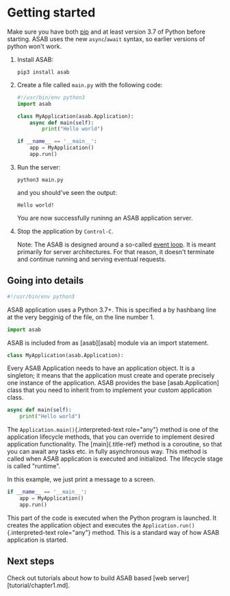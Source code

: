 Getting started
===============

Make sure you have both [pip](https://pip.pypa.io/en/stable/installing/)
and at least version 3.7 of Python before starting. ASAB uses the new
`async`/`await` syntax, so earlier versions of python won't work.

1.  Install ASAB:

    ``` console
    pip3 install asab
    ```

2.  Create a file called `main.py` with the following code:

    ``` python
    #!/usr/bin/env python3
    import asab

    class MyApplication(asab.Application):
        async def main(self):
            print("Hello world")

    if __name__ == '__main__':
        app = MyApplication()
        app.run()
    ```

3.  Run the server:

    ``` console
    python3 main.py
    ```
    
    and you should've seen the output:
    ```
    Hello world!
    ```

    You are now successfully runinng an ASAB application server.

4.  Stop the application by `Control-C`.

    Note: The ASAB is designed around a so-called [event
    loop](https://en.wikipedia.org/wiki/Event_loop). It is meant primarily
    for server architectures. For that reason, it doesn't terminate and
    continue running and serving eventual requests.

Going into details
------------------

``` python
#!/usr/bin/env python3
```

ASAB application uses a Python 3.7+. This is specified a by hashbang
line at the very begginig of the file, on the line number 1.

``` python
import asab
```

ASAB is included from as [asab][asab] module via an import
statement.

``` python
class MyApplication(asab.Application):
```

Every ASAB Application needs to have an application object. It is a
singleton; it means that the application must create and operate
precisely one instance of the application. ASAB provides the base
[asab.Application] class that you need to
inherit from to implement your custom application class.

``` python
async def main(self):
    print("Hello world")
```

The `Application.main()`{.interpreted-text role="any"} method is one of
the application lifecycle methods, that you can override to implement
desired application functionality. The [main]{.title-ref} method is a
coroutine, so that you can await any tasks etc. in fully asynchronous
way. This method is called when ASAB application is executed and
initialized. The lifecycle stage is called "runtime".

In this example, we just print a message to a screen.

``` python
if __name__ == '__main__':
    app = MyApplication()
    app.run()
```

This part of the code is executed when the Python program is launched.
It creates the application object and executes the
`Application.run()`{.interpreted-text role="any"} method. This is a
standard way of how ASAB application is started.

Next steps
----------

Check out tutorials about how to build ASAB based [web server][tutorial/chapter1.md].
